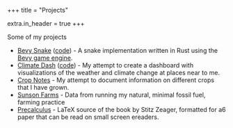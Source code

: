 +++
title = "Projects"

extra.in_header = true
+++

Some of my projects

* [Bevy Snake](../bevy-snake/) ([code](https://github.com/arunkd13/bevy-snake)) - A snake implementation written in Rust using the [Bevy game engine](https://bevyengine.org/).
* [Climate Dash](https://arunkd13-public.observablehq.cloud/climate/) ([code](https://github.com/arunkd13/climate-dash)) - My attempt to create a dashboard with visualizations of the weather and climate change at places near to me.
* [Crop Notes](@/crops/_index.md) - My attempt to document information on different crops that I have grown.
* [Sunson Farms](https://arunkd13.github.io/sunsonfarms/) - Data from running my natural, minimal fossil fuel, farming practice
* [Precalculus](https://github.com/arunkd13/precalculus) - LaTeX source of the book by Stitz Zeager, formatted for a6 paper that can be read on small screen ereaders.